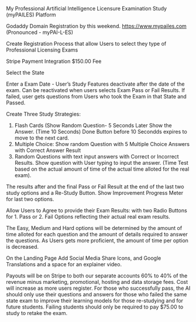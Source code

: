 My Professional Artificial Intelligence Licensure Examination Study (myPAILES) Platform

Godaddy Domain Registration by this weekend.  https://www.mypailes.com (Pronounced - myPAI-L-ES)

Create Registration Process that allow Users to select they type of Professional Licensing Exams

Stripe Payment Integration $150.00 Fee

Select the State

Enter a Exam Date - User’s Study Features deactivate after the date of the exam.  Can be reactivated when users selects Exam Pass or Fail Results. If failed, user gets questions from Users who took the Exam in that State and Passed.

Create Three Study Strategies: 
1. Flash Cards (Show Random Question- 5 Seconds Later Show the Answer. (Time 10 Seconds) Done Button before 10 Secondds expires to move to the next card.
2. Multiple Choice: Show random Question with 5 Multiple Choice Answers with Correct Answer Result
3. Random Questions with text input answers with Correct or Incorrect Results.  Show question with User typing to input the answer.  (Time Test based on the actual amount of time of the actual time alloted for the real exam).

The results after and the final Pass or Fail Result at the end of the last two study options and a Re-Study Button. Show Improvement Progress Meter for last two options.


Allow Users to Agree to provide their Exam Results: with two Radio Buttons for 1. Pass or 2. Fail Options reflecting their actual real exam results.

The Easy, Medium and Hard options will be determined by the amount of time alloted for each question and the amount of details required to answer the questions. As Users gets more proficient, the amount of time per option is decreased.

On the Landing Page Add Social Media Share Icons, and Google Translations and a space for an explainer video.

Payouts will be on Stripe to both our separate accounts 60% to 40% of the revenue minus marketing, promotional, hosting and data storage fees.  Cost will increase as more users register.  For those who successfully pass, the AI should only use their questions and answers for those who failed the same state exam to improve their learning models for those re-studying and for future students. Failing students should only be required to pay $75.00 to study to retake the exam.
